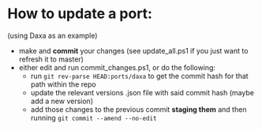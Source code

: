 
# How to update a port:
(using Daxa as an example)

- make and **commit** your changes (see update_all.ps1 if you just want to refresh it to master)
- either edit and run commit_changes.ps1, or do the following:
    - run `git rev-parse HEAD:ports/daxa` to get the commit hash for that path within the repo
    - update the relevant versions .json file with said commit hash (maybe add a new version)
    - add those changes to the previous commit **staging them** and then running `git commit --amend --no-edit`
